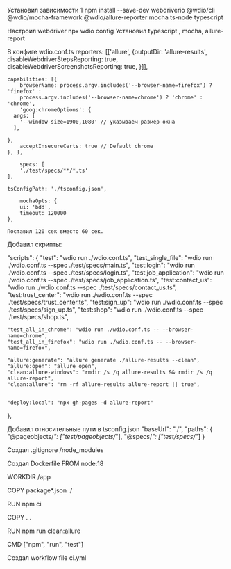 
Установил зависимости
1 npm install --save-dev webdriverio @wdio/cli @wdio/mocha-framework @wdio/allure-reporter mocha ts-node typescript

Настроил webdriver
npx wdio config
Установил typescript , mocha, allure-report

В конфиге wdio.conf.ts
    reporters: [['allure', {outputDir: 'allure-results',
        disableWebdriverStepsReporting: true,
        disableWebdriverScreenshotsReporting: true,
    }]],

    capabilities: [{
        browserName: process.argv.includes('--browser-name=firefox') ? 'firefox' : 
        process.argv.includes('--browser-name=chrome') ? 'chrome' : 'chrome',
        'goog:chromeOptions': {
      args: [
        '--window-size=1900,1080' // указываем размер окна
      ],
      
    },
        acceptInsecureCerts: true // Default chrome
    }, ],

        specs: [
        './test/specs/**/*.ts'
    ],

    tsConfigPath: './tsconfig.json',

        mochaOpts: {
        ui: 'bdd',
        timeout: 120000
    },

    Поставил 120 сек вместо 60 сек.

Добавил скрипты:

 "scripts": {
    "test": "wdio run ./wdio.conf.ts",
    "test_single_file": "wdio run ./wdio.conf.ts --spec ./test/specs/main.ts",
    "test:login": "wdio run ./wdio.conf.ts --spec ./test/specs/login.ts",
    "test:job_application": "wdio run ./wdio.conf.ts --spec ./test/specs/job_application.ts",
    "test:contact_us": "wdio run ./wdio.conf.ts --spec ./test/specs/contact_us.ts",
    "test:trust_center": "wdio run ./wdio.conf.ts --spec ./test/specs/trust_center.ts", 
    "test:sign_up": "wdio run ./wdio.conf.ts --spec ./test/specs/sign_up.ts",
    "test:shop": "wdio run ./wdio.conf.ts --spec ./test/specs/shop.ts",

    "test_all_in_chrome": "wdio run ./wdio.conf.ts -- --browser-name=chrome",
    "test_all_in_firefox": "wdio run ./wdio.conf.ts -- --browser-name=firefox",

    "allure:generate": "allure generate ./allure-results --clean",
    "allure:open": "allure open",
    "clean:allure-windows": "rmdir /s /q allure-results && rmdir /s /q allure-report",
    "clean:allure": "rm -rf allure-results allure-report || true",
    
    
    "deploy:local": "npx gh-pages -d allure-report"
  },

Добавил относительные пути в tsconfig.json
"baseUrl": "./",
        "paths": {
          "@pageobjects/*": ["test/pageobjects/*"],
          "@specs/*": ["test/specs/*"]
        }

Создал .gitignore /node_modules

Создал Dockerfile
FROM node:18

WORKDIR /app

COPY package*.json ./

RUN npm ci

COPY . .

RUN npm run clean:allure

CMD ["npm", "run", "test"]

Создал workflow file ci.yml
